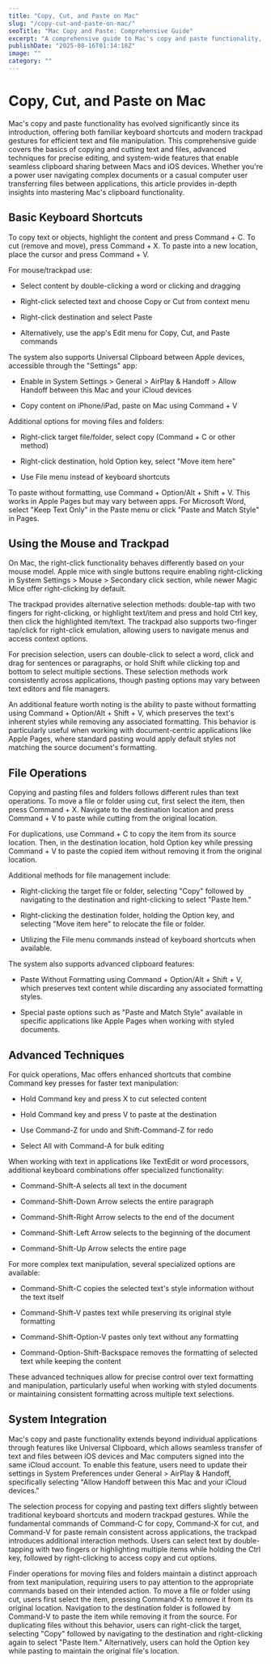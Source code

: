 ```yaml
---
title: "Copy, Cut, and Paste on Mac"
slug: "/copy-cut-and-paste-on-mac/"
seoTitle: "Mac Copy and Paste: Comprehensive Guide"
excerpt: "A comprehensive guide to Mac's copy and paste functionality, covering basic keyboard shortcuts, advanced techniques for text and file manipulation, and system-wide features like Universal Clipboard for seamless device integration."
publishDate: "2025-08-16T01:14:18Z"
image: ""
category: ""
---
```


# Copy, Cut, and Paste on Mac

Mac's copy and paste functionality has evolved significantly since its introduction, offering both familiar keyboard shortcuts and modern trackpad gestures for efficient text and file manipulation. This comprehensive guide covers the basics of copying and cutting text and files, advanced techniques for precise editing, and system-wide features that enable seamless clipboard sharing between Macs and iOS devices. Whether you're a power user navigating complex documents or a casual computer user transferring files between applications, this article provides in-depth insights into mastering Mac's clipboard functionality.


## Basic Keyboard Shortcuts

To copy text or objects, highlight the content and press Command + C. To cut (remove and move), press Command + X. To paste into a new location, place the cursor and press Command + V.

For mouse/trackpad use:

- Select content by double-clicking a word or clicking and dragging

- Right-click selected text and choose Copy or Cut from context menu

- Right-click destination and select Paste

- Alternatively, use the app's Edit menu for Copy, Cut, and Paste commands

The system also supports Universal Clipboard between Apple devices, accessible through the "Settings" app:

- Enable in System Settings > General > AirPlay & Handoff > Allow Handoff between this Mac and your iCloud devices

- Copy content on iPhone/iPad, paste on Mac using Command + V

Additional options for moving files and folders:

- Right-click target file/folder, select copy (Command + C or other method)

- Right-click destination, hold Option key, select "Move item here"

- Use File menu instead of keyboard shortcuts

To paste without formatting, use Command + Option/Alt + Shift + V. This works in Apple Pages but may vary between apps. For Microsoft Word, select "Keep Text Only" in the Paste menu or click "Paste and Match Style" in Pages.


## Using the Mouse and Trackpad

On Mac, the right-click functionality behaves differently based on your mouse model. Apple mice with single buttons require enabling right-clicking in System Settings > Mouse > Secondary click section, while newer Magic Mice offer right-clicking by default.

The trackpad provides alternative selection methods: double-tap with two fingers for right-clicking, or highlight text/item and press and hold Ctrl key, then click the highlighted item/text. The trackpad also supports two-finger tap/click for right-click emulation, allowing users to navigate menus and access context options.

For precision selection, users can double-click to select a word, click and drag for sentences or paragraphs, or hold Shift while clicking top and bottom to select multiple sections. These selection methods work consistently across applications, though pasting options may vary between text editors and file managers.

An additional feature worth noting is the ability to paste without formatting using Command + Option/Alt + Shift + V, which preserves the text's inherent styles while removing any associated formatting. This behavior is particularly useful when working with document-centric applications like Apple Pages, where standard pasting would apply default styles not matching the source document's formatting.


## File Operations

Copying and pasting files and folders follows different rules than text operations. To move a file or folder using cut, first select the item, then press Command + X. Navigate to the destination location and press Command + V to paste while cutting from the original location.

For duplications, use Command + C to copy the item from its source location. Then, in the destination location, hold Option key while pressing Command + V to paste the copied item without removing it from the original location.

Additional methods for file management include:

- Right-clicking the target file or folder, selecting "Copy" followed by navigating to the destination and right-clicking to select "Paste Item."

- Right-clicking the destination folder, holding the Option key, and selecting "Move item here" to relocate the file or folder.

- Utilizing the File menu commands instead of keyboard shortcuts when available.

The system also supports advanced clipboard features:

- Paste Without Formatting using Command + Option/Alt + Shift + V, which preserves text content while discarding any associated formatting styles.

- Special paste options such as "Paste and Match Style" available in specific applications like Apple Pages when working with styled documents.


## Advanced Techniques

For quick operations, Mac offers enhanced shortcuts that combine Command key presses for faster text manipulation:

- Hold Command key and press X to cut selected content

- Hold Command key and press V to paste at the destination

- Use Command-Z for undo and Shift-Command-Z for redo

- Select All with Command-A for bulk editing

When working with text in applications like TextEdit or word processors, additional keyboard combinations offer specialized functionality:

- Command-Shift-A selects all text in the document

- Command-Shift-Down Arrow selects the entire paragraph

- Command-Shift-Right Arrow selects to the end of the document

- Command-Shift-Left Arrow selects to the beginning of the document

- Command-Shift-Up Arrow selects the entire page

For more complex text manipulation, several specialized options are available:

- Command-Shift-C copies the selected text's style information without the text itself

- Command-Shift-V pastes text while preserving its original style formatting

- Command-Shift-Option-V pastes only text without any formatting

- Command-Option-Shift-Backspace removes the formatting of selected text while keeping the content

These advanced techniques allow for precise control over text formatting and manipulation, particularly useful when working with styled documents or maintaining consistent formatting across multiple text selections.


## System Integration

Mac's copy and paste functionality extends beyond individual applications through features like Universal Clipboard, which allows seamless transfer of text and files between iOS devices and Mac computers signed into the same iCloud account. To enable this feature, users need to update their settings in System Preferences under General > AirPlay & Handoff, specifically selecting "Allow Handoff between this Mac and your iCloud devices."

The selection process for copying and pasting text differs slightly between traditional keyboard shortcuts and modern trackpad gestures. While the fundamental commands of Command-C for copy, Command-X for cut, and Command-V for paste remain consistent across applications, the trackpad introduces additional interaction methods. Users can select text by double-tapping with two fingers or highlighting multiple items while holding the Ctrl key, followed by right-clicking to access copy and cut options.

Finder operations for moving files and folders maintain a distinct approach from text manipulation, requiring users to pay attention to the appropriate commands based on their intended action. To move a file or folder using cut, users first select the item, pressing Command-X to remove it from its original location. Navigation to the destination folder is followed by Command-V to paste the item while removing it from the source. For duplicating files without this behavior, users can right-click the target, selecting "Copy" followed by navigating to the destination and right-clicking again to select "Paste Item." Alternatively, users can hold the Option key while pasting to maintain the original file's location.

